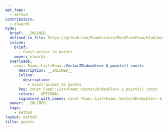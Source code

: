```yaml
---
api_tags:
  - method
contributors:
  - elwardi
hyde:
  brief: __INLINED__
  defined_in_file: https://github.com/FoamScience/MeshFreeFoam/blob/master/src/meshfree/kdTrees/nanoflannKDTree/nanoflannKDTree.H
  inline:
    brief:
      - Const-access to points
    owner: elwardi
  overloads:
    const Foam::List<Foam::Vector2D<double>> & points() const:
      description: __INLINED__
      inline:
        description:
          - Const-access to points
      key: const Foam::List<Foam::Vector2D<double>> & points() const
      return: __OPTIONAL__
      signature_with_names: const Foam::List<Foam::Vector2D<double>> & points() const
  owner: __INLINED__
  tags:
    - method
layout: method
title: points
---
```

